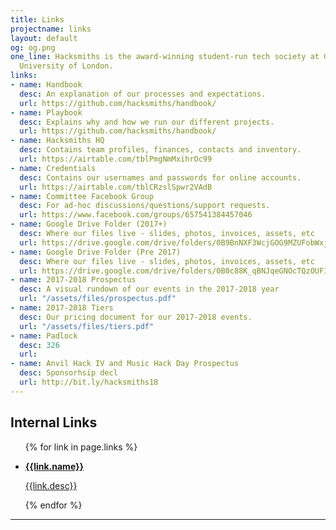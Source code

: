 ```yaml
---
title: Links
projectname: links
layout: default
og: og.png
one_line: Hacksmiths is the award-winning student-run tech society at Goldsmiths,
  University of London.
links:
- name: Handbook
  desc: An explanation of our processes and expectations.
  url: https://github.com/hacksmiths/handbook/
- name: Playbook
  desc: Explains why and how we run our different projects.
  url: https://github.com/hacksmiths/handbook/
- name: Hacksmiths HQ
  desc: Contains team profiles, finances, contacts and inventory.
  url: https://airtable.com/tblPmgNmMxihrOc99
- name: Credentials
  desc: Contains our usernames and passwords for online accounts.
  url: https://airtable.com/tblCRzslSpwr2VAdB
- name: Committee Facebook Group
  desc: For ad-hoc discussions/questions/support requests.
  url: https://www.facebook.com/groups/657541384457046
- name: Google Drive Folder (2017+)
  desc: Where our files live - slides, photos, invoices, assets, etc
  url: https://drive.google.com/drive/folders/0B9BnNXF3WcjGOG9MZUFobWxjVEk?usp=sharing
- name: Google Drive Folder (Pre 2017)
  desc: Where our files live - slides, photos, invoices, assets, etc
  url: https://drive.google.com/drive/folders/0B0c88K_qBNJqeGNOcTQzOUFITmc?usp=sharing
- name: 2017-2018 Prospectus
  desc: A visual rundown of our events in the 2017-2018 year
  url: "/assets/files/prospectus.pdf"
- name: 2017-2018 Tiers
  desc: Our pricing document for our 2017-2018 events.
  url: "/assets/files/tiers.pdf"
- name: Padlock
  desc: 326
  url: 
- name: Anvil Hack IV and Music Hack Day Prospectus
  desc: Sponsorhsip decl
  url: http://bit.ly/hacksmiths18
---
```


<section class="internal-links">
    <div class="container">
        <h2>Internal Links</h2>
        <ul>
          {% for link in page.links %}
            <li>
              <a href="{{link.url}}">
                <p><b>{{link.name}}</b></p>
                <p>{{link.desc}}</p>
              </a>
            </li>
          {% endfor %}
        </ul>
    </div>
</section>

<hr>
